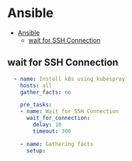 # Ansible
<!--ts-->
   * [Ansible](#ansible)
      * [wait for SSH Connection](#wait-for-ssh-connection)

<!-- Added by: morelly_t1, at: Mon 21 Dec 2020 02:52:18 PM CET -->

<!--te-->

## wait for SSH Connection
```yaml
  - name: Install k8s using kubespray
    hosts: all
    gather_facts: no

    pre_tasks:
    - name: Wait for SSH Connection
      wait_for_connection:
        delay: 10
        timeout: 300

    - name: Gathering facts
      setup:
```
